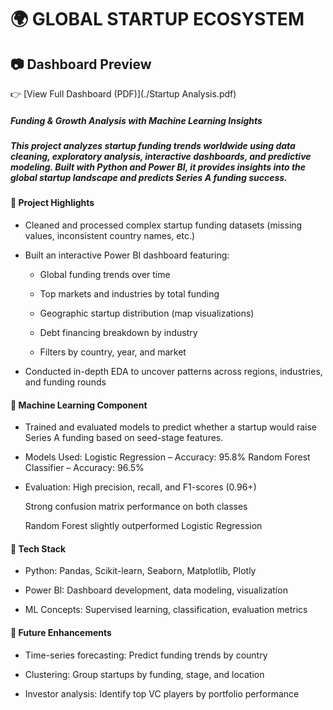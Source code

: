 # 🌍 GLOBAL STARTUP ECOSYSTEM
## 📷 Dashboard Preview

👉 [View Full Dashboard (PDF)](./Startup Analysis.pdf)


##### Funding & Growth Analysis with Machine Learning Insights

##### This project analyzes startup funding trends worldwide using data cleaning, exploratory analysis, interactive dashboards, and predictive modeling. Built with Python and Power BI, it provides insights into the global startup landscape and predicts Series A funding success.

#### 📌 Project Highlights

- Cleaned and processed complex startup funding datasets (missing values, inconsistent country names, etc.)

- Built an interactive Power BI dashboard featuring:

    - Global funding trends over time

    - Top markets and industries by total funding

    - Geographic startup distribution (map visualizations)

    - Debt financing breakdown by industry

    - Filters by country, year, and market

- Conducted in-depth EDA to uncover patterns across regions, industries, and funding rounds


#### 📌 Machine Learning Component

- Trained and evaluated models to predict whether a startup would raise Series A funding based on seed-stage features.

- Models Used:
  Logistic Regression – Accuracy: 95.8%
  Random Forest Classifier – Accuracy: 96.5%

- Evaluation: High precision, recall, and F1-scores (0.96+)

   Strong confusion matrix performance on both classes

    Random Forest slightly outperformed Logistic Regression

#### 📌 Tech Stack
- Python: Pandas, Scikit-learn, Seaborn, Matplotlib, Plotly

- Power BI: Dashboard development, data modeling, visualization

- ML Concepts: Supervised learning, classification, evaluation metrics

#### 📌 Future Enhancements
- Time-series forecasting: Predict funding trends by country

- Clustering: Group startups by funding, stage, and location
  

- Investor analysis: Identify top VC players by portfolio performance

